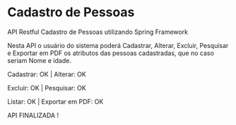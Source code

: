 # Cadastro de Pessoas
API Restful Cadastro de Pessoas utilizando Spring Framework

Nesta API o usuário do sistema poderá Cadastrar, Alterar, Excluir, Pesquisar e Exportar em PDF os atributos das pessoas cadastradas, que no caso seriam Nome e idade.

Cadastrar: OK | Alterar: OK

Excluir: OK | Pesquisar: OK

Listar: OK | Exportar em PDF: OK

API FINALIZADA !
